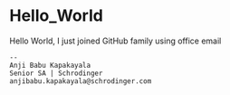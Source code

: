 # Hello_World
Hello World, I just joined  GitHub family using office email


	--
	Anji Babu Kapakayala
	Senior SA | Schrodinger
	anjibabu.kapakayala@schrodinger.com
